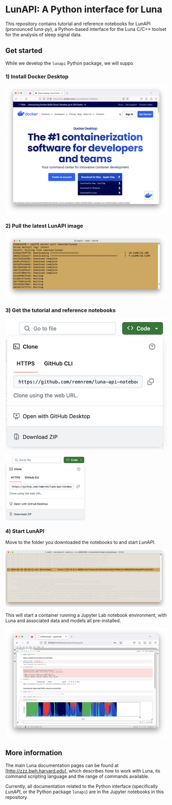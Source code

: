 # LunAPI: A Python interface for Luna

This repository contains tutorial and reference notebooks for LunAPI
(pronounced _luna-py_), a Python-based interface for the Luna C/C++
toolset for the analysis of sleep signal data.

## Get started

While we develop the `lunapi` Python package, we will suppo

### 1) Install Docker Desktop

![img](img/docker1.png)

### 2) Pull the latest LunAPI image

![img](img/pull.png)

### 3) Get the tutorial and reference notebooks

![img](img/download.png)

<img src="img/download.png" width="50%" height="50%" align="center">

### 4) Start LunAPI 

Move to the folder you downloaded the notebooks to and start _LunAPI_.

![img](img/start.png)

This will start a container running a Jupyter Lab notebook environment, with Luna and
associated data and models all pre-installed. 

![img](img/nb.png)




## More information

The main Luna documentation pages can be found at
[http://zzz.bwh.harvard.edu], which describes how to work with Luna,
its command scripting language and the range of commands available.

Currently, all documentation related to the Python interface
(specifically _LunAPI_, or the Python package `lunapi`) are in the
Jupyter notebooks in this repository.

